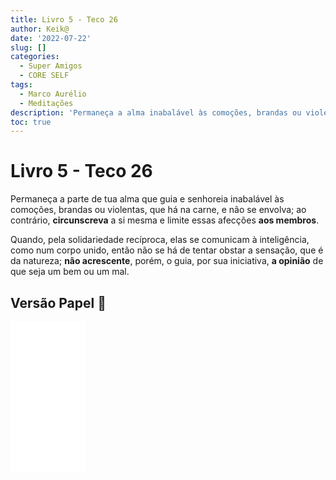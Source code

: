 ```yaml
---
title: Livro 5 - Teco 26
author: Keik@
date: '2022-07-22'
slug: []
categories:
  - Super Amigos
  - CORE SELF
tags:
  - Marco Aurélio
  - Meditações
description: 'Permaneça a alma inabalável às comoções, brandas ou violentas'
toc: true
---
```


# Livro 5 - Teco 26

Permaneça a parte de tua alma que guia e senhoreia inabalável às comoções, brandas ou violentas, que há na carne, e não se envolva; ao contrário, **circunscreva** a si mesma e limite essas afecções **aos membros**. 

Quando, pela solidariedade recíproca, elas se comunicam à inteligência, como num corpo unido, então não se há de tentar obstar a sensação, que é da natureza; **não acrescente**, porém, o guia, por sua iniciativa, **a opinião** de que seja um bem ou um mal.

## Versão Papel :book:
<iframe style="width:120px;height:240px;" marginwidth="0" marginheight="0" scrolling="no" frameborder="0" src="//ws-na.amazon-adsystem.com/widgets/q?ServiceVersion=20070822&OneJS=1&Operation=GetAdHtml&MarketPlace=BR&source=ss&ref=as_ss_li_til&ad_type=product_link&tracking_id=mundodekeika-20&language=pt_BR&marketplace=amazon&region=BR&placement=B092FVY4BB&asins=B092FVY4BB&linkId=37c5ec14221f61f811029aa88b520891&show_border=true&link_opens_in_new_window=true"></iframe>